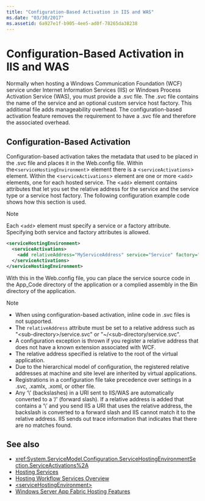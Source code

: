 ```yaml
---
title: "Configuration-Based Activation in IIS and WAS"
ms.date: "03/30/2017"
ms.assetid: 6a927e1f-b905-4ee5-ad0f-78265da38238
---
```

# Configuration-Based Activation in IIS and WAS

Normally when hosting a Windows Communication Foundation (WCF) service under Internet Information Services (IIS) or Windows Process Activation Service (WAS), you must provide a .svc file. The .svc file contains the name of the service and an optional custom service host factory. This additional file adds manageability overhead. The configuration-based activation feature removes the requirement to have a .svc file and therefore the associated overhead.

## Configuration-Based Activation

Configuration-based activation takes the metadata that used to be placed in the .svc file and places it in the Web.config file. Within the<`serviceHostingEnvironment`> element there is a <`serviceActivations`> element. Within the <`serviceActivations`> element are one or more <`add`> elements, one for each hosted service. The <`add`> element contains attributes that let you set the relative address for the service and the service type or a service host factory. The following configuration example code shows how this section is used.

> [!NOTE]
>  Each <`add`> element must specify a service or a factory attribute. Specifying both service and factory attributes is allowed.

```xml
<serviceHostingEnvironment>
  <serviceActivations>
    <add relativeAddress="MyServiceAddress" service="Service" factory="MyServiceHostFactory"/>
  </serviceActivations>
</serviceHostingEnvironment>
```

 With this in the Web.config file, you can place the service source code in the App_Code directory of the application or a complied assembly in the Bin directory of the application.

> [!NOTE]
> - When using configuration-based activation, inline code in .svc files is not supported.
> - The `relativeAddress` attribute must be set to a relative address such as "\<sub-directory>/service.svc" or "~/\<sub-directory/service.svc".
> - A configuration exception is thrown if you register a relative address that does not have a known extension associated with WCF.
> - The relative address specified is relative to the root of the virtual application.
> - Due to the hierarchical model of configuration, the registered relative addresses at machine and site level are inherited by virtual applications.
> - Registrations in a configuration file take precedence over settings in a .svc, .xamlx, .xoml, or other file.
> - Any ‘\’ (backslashes) in a URI sent to IIS/WAS are automatically converted to a ‘/’ (forward slash). If a relative address is added that contains a ‘\’ and you send IIS a URI that uses the relative address, the backslash is converted to a forward slash and IIS cannot match it to the relative address. IIS sends out trace information that indicates that there are no matches found.

## See also

- <xref:System.ServiceModel.Configuration.ServiceHostingEnvironmentSection.ServiceActivations%2A>
- [Hosting Services](../../../../docs/framework/wcf/hosting-services.md)
- [Hosting Workflow Services Overview](../../../../docs/framework/wcf/feature-details/hosting-workflow-services-overview.md)
- [\<serviceHostingEnvironment>](../../../../docs/framework/configure-apps/file-schema/wcf/servicehostingenvironment.md)
- [Windows Server App Fabric Hosting Features](https://go.microsoft.com/fwlink/?LinkId=201276)